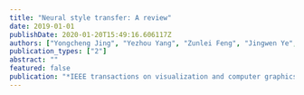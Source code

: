 ```yaml
---
title: "Neural style transfer: A review"
date: 2019-01-01
publishDate: 2020-01-20T15:49:16.606117Z
authors: ["Yongcheng Jing", "Yezhou Yang", "Zunlei Feng", "Jingwen Ye", "Yizhou Yu", "Mingli Song"]
publication_types: ["2"]
abstract: ""
featured: false
publication: "*IEEE transactions on visualization and computer graphics*"
---
```


